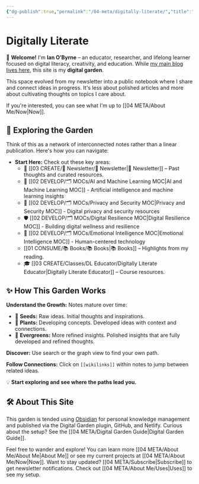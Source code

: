 ```yaml
---
{"dg-publish":true,"permalink":"/04-meta/digitally-literate/","title":"Digitally Literate","tags":["digital-garden","pkm","education","digital-literacy","creativity","gardenEntry"]}
---
```



# Digitally Literate

 🌟 **Welcome!** I'm **Ian O’Byrne** – an educator, researcher, and lifelong learner focused on digital literacy, creativity, and education. While [my main blog lives here](https://wiobyrne.com/), this site is my **digital garden**.

This space evolved from my newsletter into a public notebook where I share and connect ideas in progress. It's less about polished articles and more about cultivating thoughts on topics I care about. 

If you're interested, you can see what I'm up to [[04 META/About Me/Now\|Now]].

## 🧭 Exploring the Garden

Think of this as a network of interconnected notes rather than a linear publication. Here's how you can navigate:

* **Start Here:** Check out these key areas:
    * 📰 [[03 CREATE/📧 Newsletter/📧 Newsletter\|📧 Newsletter]] – Past thoughts and curated resources.
    * 🤖 [[02 DEVELOP/🗂️ MOCs/AI and Machine Learning MOC\|AI and Machine Learning MOC]] - Artificial intelligence and machine learning insights
    * 🔐 [[02 DEVELOP/🗂️ MOCs/Privacy and Security MOC\|Privacy and Security MOC]] - Digital privacy and security resources
    * 🛡️ [[02 DEVELOP/🗂️ MOCs/Digital Resilience MOC\|Digital Resilience MOC]] - Building digital wellness and resilience
    * 🧠 [[02 DEVELOP/🗂️ MOCs/Emotional Intelligence MOC\|Emotional Intelligence MOC]] - Human-centered technology
    * [[01 CONSUME/📚 Books/📚 Books\|📚 Books]] – Highlights from my reading.
    * 🎓 [[03 CREATE/Classes/DL Educator/Digitally Literate Educator\|Digitally Literate Educator]] – Course resources.


## ✨ How This Garden Works

 **Understand the Growth:** Notes mature over time:
- 🌱 **Seeds:** Raw ideas. Initial thoughts and inspirations.
- 🌿 **Plants:** Developing concepts. Developed ideas with context and connections.
- 🌲 **Evergreens:** More refined insights. Polished insights that are fully developed and refined thoughts.

**Discover:** Use search or the graph view to find your own path.

**Follow Connections:** Click on `[[wikilinks]]` within notes to jump between related ideas.

💡 **Start exploring and see where the paths lead you.**

## 🛠️ About This Site

This garden is tended using [Obsidian](https://obsidian.md/) for personal knowledge management and published via the Digital Garden plugin, GitHub, and Netlify. Curious about the setup? See the [[04 META/Digital Garden Guide\|Digital Garden Guide]].

Feel free to wander and explore! You can learn more [[04 META/About Me/About Me\|About Me]] or see my current projects at [[04 META/About Me/Now\|Now]]. Want to stay updated? [[04 META/Subscribe\|Subscribe]] to get newsletter notifications. Check out [[04 META/About Me/Uses\|Uses]] to see my setup.